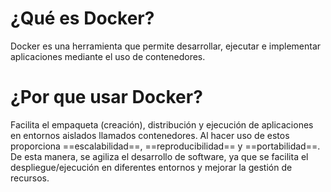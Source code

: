 # ¿Qué es Docker?
Docker es una herramienta que permite desarrollar, ejecutar e implementar aplicaciones mediante el uso de contenedores.

# ¿Por que usar Docker?
Facilita el empaqueta (creación), distribución y ejecución de aplicaciones en entornos aislados llamados contenedores. Al hacer uso de estos proporciona ==escalabilidad==, ==reproducibilidad== y ==portabilidad==. De esta manera, se agiliza el desarrollo de software, ya que se facilita el despliegue/ejecución en diferentes entornos y mejorar la gestión de recursos.




